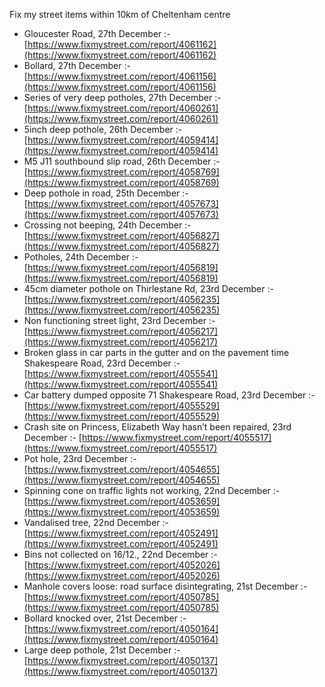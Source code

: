Fix my street items within 10km of Cheltenham centre

<!-- fix_marker starts -->

- Gloucester Road, 27th December :- [https://www.fixmystreet.com/report/4061162](https://www.fixmystreet.com/report/4061162)
- Bollard, 27th December :- [https://www.fixmystreet.com/report/4061156](https://www.fixmystreet.com/report/4061156)
- Series of very deep potholes, 27th December :- [https://www.fixmystreet.com/report/4060261](https://www.fixmystreet.com/report/4060261)
- 5inch deep pothole, 26th December :- [https://www.fixmystreet.com/report/4059414](https://www.fixmystreet.com/report/4059414)
- M5 J11 southbound slip road, 26th December :- [https://www.fixmystreet.com/report/4058769](https://www.fixmystreet.com/report/4058769)
- Deep pothole in road, 25th December :- [https://www.fixmystreet.com/report/4057673](https://www.fixmystreet.com/report/4057673)
- Crossing not beeping, 24th December :- [https://www.fixmystreet.com/report/4056827](https://www.fixmystreet.com/report/4056827)
- Potholes, 24th December :- [https://www.fixmystreet.com/report/4056819](https://www.fixmystreet.com/report/4056819)
- 45cm diameter pothole on Thirlestane Rd, 23rd December :- [https://www.fixmystreet.com/report/4056235](https://www.fixmystreet.com/report/4056235)
- Non functioning street light, 23rd December :- [https://www.fixmystreet.com/report/4056217](https://www.fixmystreet.com/report/4056217)
- Broken glass in car parts in the gutter and on the pavement time Shakespeare Road, 23rd December :- [https://www.fixmystreet.com/report/4055541](https://www.fixmystreet.com/report/4055541)
- Car battery dumped opposite 71 Shakespeare Road, 23rd December :- [https://www.fixmystreet.com/report/4055529](https://www.fixmystreet.com/report/4055529)
- Crash site on Princess, Elizabeth Way hasn’t been repaired, 23rd December :- [https://www.fixmystreet.com/report/4055517](https://www.fixmystreet.com/report/4055517)
- Pot hole, 23rd December :- [https://www.fixmystreet.com/report/4054655](https://www.fixmystreet.com/report/4054655)
- Spinning cone on traffic lights not working, 22nd December :- [https://www.fixmystreet.com/report/4053659](https://www.fixmystreet.com/report/4053659)
- Vandalised tree, 22nd December :- [https://www.fixmystreet.com/report/4052491](https://www.fixmystreet.com/report/4052491)
- Bins not collected on 16/12., 22nd December :- [https://www.fixmystreet.com/report/4052026](https://www.fixmystreet.com/report/4052026)
- Manhole covers loose: road surface disintegrating, 21st December :- [https://www.fixmystreet.com/report/4050785](https://www.fixmystreet.com/report/4050785)
- Bollard knocked over, 21st December :- [https://www.fixmystreet.com/report/4050164](https://www.fixmystreet.com/report/4050164)
- Large deep pothole, 21st December :- [https://www.fixmystreet.com/report/4050137](https://www.fixmystreet.com/report/4050137)

<!-- fix_marker ends -->